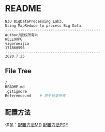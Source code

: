 # README

```wiki
NJU BigDataProcessing Lab3.
Using MapReduce to process Big Data.
--------------------------------------------
Author/版权所有©:
HELLORPG
vigorweijia
171860596
--------------------------------------------
2020.7.25
```



## File Tree

```bash
/
README.md
.gitignore
Reference.md	# 用于记录参考
```



## 配置方法

详见：[配置方法MD](./IDEA_Config.md) [配置方法PDF](./IDEA_Config.pdf)
